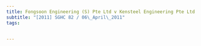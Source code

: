 ```yaml
---
title: Fongsoon Engineering (S) Pte Ltd v Kensteel Engineering Pte Ltd 
subtitle: "[2011] SGHC 82 / 06\_April\_2011"
tags:


---
```


